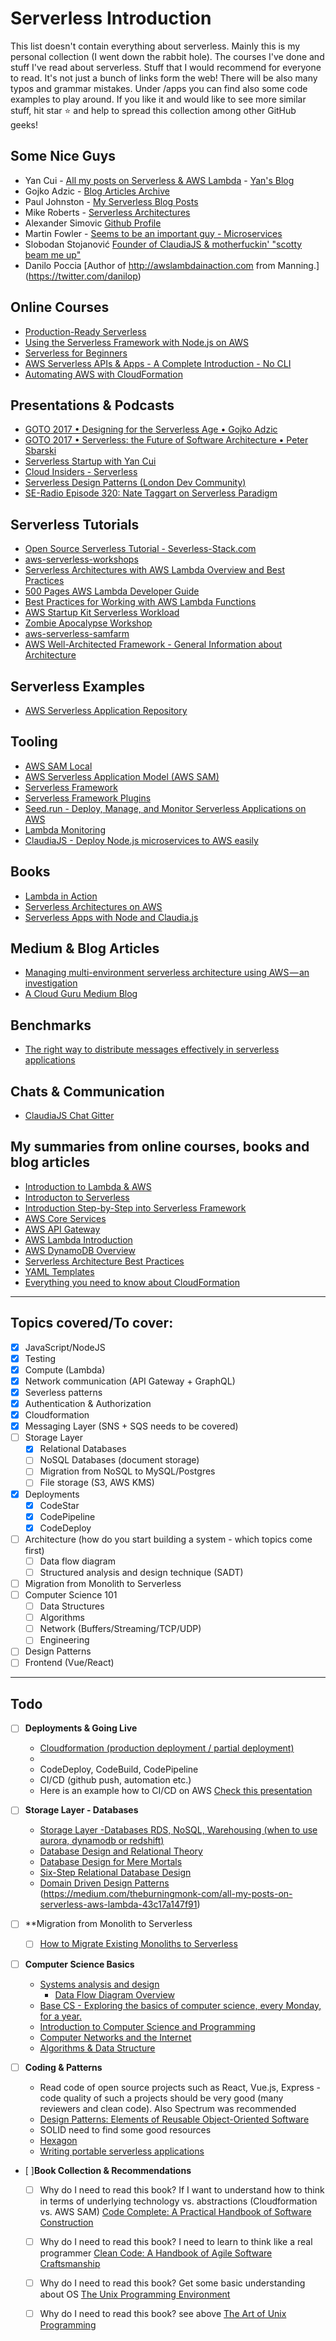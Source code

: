 # Serverless Introduction

This list doesn't contain everything about serverless. Mainly this is my personal collection (I went down the rabbit hole). The courses I've done and stuff I've read about serverless. Stuff that I would recommend for everyone to read. It's not just a bunch of links form the web! There will be also many typos and grammar mistakes. Under /apps you can find also some code examples to play around. If you like it and would like to see more similar stuff, hit star ⭐️ and help to spread this collection among other GitHub geeks!

## Some Nice Guys

* Yan Cui - [All my posts on Serverless & AWS Lambda](https://medium.com/theburningmonk-com/all-my-posts-on-serverless-aws-lambda-43c17a147f91) - [Yan's Blog](https://theburningmonk.com/)
* Gojko Adzic - [Blog Articles Archive](https://gojko.net/posts.html)
* Paul Johnston - [My Serverless Blog Posts](https://medium.com/@PaulDJohnston/my-serverless-blog-posts-4f84ee5dced)
* Mike Roberts - [Serverless Architectures](https://martinfowler.com/articles/serverless.html)
* Alexander Simovic [Github Profile](https://github.com/simalexan)
* Martin Fowler - [Seems to be an important guy - Microservices](https://martinfowler.com/)
* Slobodan Stojanović [Founder of ClaudiaJS & motherfuckin' "scotty beam me up"](https://twitter.com/slobodan_)
* Danilo Poccia [Author of http://awslambdainaction.com  from Manning.] (https://twitter.com/danilop)

## Online Courses
* [Production-Ready Serverless](https://www.manning.com/livevideo/production-ready-serverless)
* [Using the Serverless Framework with Node.js on AWS](https://app.pluralsight.com/library/courses/aws-nodejs-serverless-framework-using/table-of-contents)
* [Serverless for Beginners](https://acloud.guru/learn/serverless-for-beginners)
* [AWS Serverless APIs & Apps - A Complete Introduction - No CLI](https://www.udemy.com/aws-serverless-a-complete-introduction/learn/v4/overview)
* [Automating AWS with CloudFormation](https://app.pluralsight.com/library/courses/aws-automating-cloudformation/table-of-contents)


## Presentations & Podcasts
* [GOTO 2017 • Designing for the Serverless Age • Gojko Adzic](https://www.youtube.com/watch?v=w7X4gAQTk2E)
* [GOTO 2017 • Serverless: the Future of Software Architecture • Peter Sbarski](https://www.youtube.com/watch?v=LAWjdZYrUgI&t=32s)
* [Serverless Startup with Yan Cui](https://softwareengineeringdaily.com/2017/08/04/serverless-startup-with-yan-cui/)
* [Cloud Insiders - Serverless](https://podtail.com/podcast/cloud-insiders/serverless/)
* [Serverless Design Patterns (London Dev Community)](https://www.slideshare.net/theburningmonk/serverless-design-patterns)
* [SE-Radio Episode 320: Nate Taggart on Serverless Paradigm](http://www.se-radio.net/2018/03/se-radio-episode-320-nate-taggart-on-serverless-paradigm/)

## Serverless Tutorials

* [Open Source Serverless Tutorial - Severless-Stack.com](https://serverless-stack.com/)
* [aws-serverless-workshops](https://github.com/awslabs/aws-serverless-workshops)
* [Serverless Architectures with AWS Lambda Overview and Best Practices](https://d1.awsstatic.com/whitepapers/serverless-architectures-with-aws-lambda.pdf)
* [500 Pages AWS Lambda Developer Guide](https://docs.aws.amazon.com/lambda/latest/dg/lambda-dg.pdf)
* [Best Practices for Working with AWS Lambda Functions](https://docs.aws.amazon.com/lambda/latest/dg/best-practices.html)
* [AWS Startup Kit Serverless Workload](https://github.com/aws-samples/startup-kit-serverless-workload)
* [Zombie Apocalypse Workshop](https://github.com/aws-samples/aws-lambda-zombie-workshop)
* [aws-serverless-samfarm](https://github.com/awslabs/aws-serverless-samfarm)
* [AWS Well-Architected Framework - General Information about Architecture](http://d0.awsstatic.com/whitepapers/architecture/AWS_Well-Architected_Framework.pdf)

## Serverless Examples
* [AWS Serverless Application Repository](https://aws.amazon.com/ru/blogs/compute/innovation-flywheels-and-the-aws-serverless-application-repository/)

## Tooling
* [AWS SAM Local](https://github.com/awslabs/aws-sam-local)
* [AWS Serverless Application Model (AWS SAM)](https://github.com/awslabs/serverless-application-model)
* [Serverless Framework](https://github.com/serverless/serverless)
* [Serverless Framework Plugins](https://github.com/serverless/serverless#v1-plugins)
* [Seed.run - Deploy, Manage, and Monitor Serverless Applications on AWS](https://seed.run/)
* [Lambda Monitoring](https://www.iopipe.com/)
* [ClaudiaJS - Deploy Node.js microservices to AWS easily](https://github.com/claudiajs)

## Books
* [Lambda in Action](https://www.manning.com/books/aws-lambda-in-action)
* [Serverless Architectures on AWS](https://www.manning.com/books/serverless-architectures-on-aws)
* [Serverless Apps with Node and Claudia.js](https://www.manning.com/books/serverless-apps-with-node-and-claudiajs)

## Medium & Blog Articles
* [Managing multi-environment serverless architecture using AWS — an investigation](https://medium.com/2pax/managing-multi-environment-serverless-architecture-using-aws-an-investigation-6cd6501d261e)
* [A Cloud Guru Medium Blog](https://read.acloud.guru/)

## Benchmarks
* [The right way to distribute messages effectively in serverless applications](https://medium.com/epsagon/the-right-way-to-distribute-messages-effectively-in-serverless-applications-f427e4229e67)

## Chats & Communication
* [ClaudiaJS Chat Gitter](https://gitter.im/claudiajs/claudia)


## My summaries from online courses, books and blog articles

* [Introduction to Lambda & AWS](https://github.com/mittyo/javascript-pocketguide/blob/master/serverless/001_introduction.md)
* [Introducton to Serverless](https://github.com/mittyo/javascript-pocketguide/blob/master/serverless/production-ready-serverless-course/001_introduction.md)
* [Introduction Step-by-Step into Serverless Framework](https://github.com/mittyo/javascript-pocketguide/blob/master/serverless/apps/001_introduction-step-by-step.md)
* [AWS Core Services](https://github.com/mittyo/javascript-pocketguide/blob/master/serverless/002_aws_core.md)
* [AWS API Gateway](https://github.com/mittyo/javascript-pocketguide/blob/master/serverless/004_api-gateway.md)
* [AWS Lambda Introduction](https://github.com/mittyo/javascript-pocketguide/blob/master/serverless/005_lambda.md)
* [AWS DynamoDB Overview](https://github.com/mittyo/javascript-pocketguide/blob/master/serverless/008_dynamoDB.md)
* [Serverless Architecture Best Practices](https://github.com/mittyo/javascript-pocketguide/blob/master/serverless/013_serverless-best-practices.md)
* [YAML Templates](https://github.com/mittyo/javascript-pocketguide/blob/master/serverless/014_yaml-templates.md)
* [Everything you need to know about CloudFormation](https://github.com/mittyo/javascript-pocketguide/blob/master/serverless/015_cloudformation.md)

---
## Topics covered/To cover:

* [x] JavaScript/NodeJS
* [x] Testing
* [x] Compute (Lambda)
* [x] Network communication (API Gateway + GraphQL)
* [x] Severless patterns
* [x] Authentication & Authorization
* [x] Cloudformation
* [x] Messaging Layer (SNS + SQS needs to be covered)
* [ ] Storage Layer
    * [x] Relational Databases
    * [ ] NoSQL Databases (document storage)
    * [ ] Migration from NoSQL to MySQL/Postgres
    * [ ] File storage (S3, AWS KMS)
* [x] Deployments
    * [x] CodeStar
    * [x] CodePipeline
    * [x] CodeDeploy
* [ ] Architecture (how do you start building a system - which topics come first)
    * [ ] Data flow diagram 
    * [ ] Structured analysis and design technique (SADT)
* [ ] Migration from Monolith to Serverless
* [ ] Computer Science 101
    * [ ] Data Structures
    * [ ] Algorithms
    * [ ] Network (Buffers/Streaming/TCP/UDP)
    * [ ] Engineering
* [ ] Design Patterns 
* [ ] Frontend (Vue/React)

---

## Todo 
* [ ] **Deployments & Going Live**
    + [Cloudformation (production deployment / partial deployment)](https://linuxacademy.com/amazon-web-services/training/course/name/aws-cloudformation-deep-dive)
    + 
    + CodeDeploy, CodeBuild, CodePipeline
    + CI/CD (github push, automation etc.)
    + Here is an example how to CI/CD on AWS [Check this presentation](https://youtu.be/rPouVcJKWxM?t=2146)
* [ ] **Storage Layer - Databases**
    + [Storage Layer -Databases RDS, NoSQL, Warehousing (when to use aurora, dynamodb or redshift)](https://acloud.guru/learn/aws-dynamodb)
    + [Database Design and Relational Theory](https://www.amazon.com/Database-Design-Relational-Theory-Normal-ebook/dp/B007VRKQBS/ref=mt_kindle?_encoding=UTF8&me=)
    + [Database Design for Mere Mortals](https://www.amazon.com/Database-Design-Mere-Mortals-Hands/dp/0321884493/ref=sr_1_1?ie=UTF8&qid=1524835143&sr=8-1&keywords=database+for+mere+mortals)
    + [Six-Step Relational Database Design](https://www.amazon.com/Six-Step-Relational-Database-DesignTM-development/dp/1481942727)
    + [Domain Driven Design Patterns](https://www.amazon.de/Domain-Driven-Design-Reference-Definitions-Summaries/dp/1457501198/ref=sr_1_1?ie=UTF8&qid=1524835319&sr=8-1&keywords=eric+evans+domain+driven+design)
(https://medium.com/theburningmonk-com/all-my-posts-on-serverless-aws-lambda-43c17a147f91)

* [ ] **Migration from Monolith to Serverless
    + [ ] [How to Migrate Existing Monoliths to Serverless](https://blog.binaris.com/how-to-migrate-existing-monoliths-to-serverless/)
* [ ] **Computer Science Basics**
    + [Systems analysis and design](http://www.w3computing.com/systemsanalysis/)
        + [Data Flow Diagram Overview](https://www.youtube.com/channel/UCm0gX5V8-meiz_1CHtc24cA/search?query=data+flow)
    + [ Base CS - Exploring the basics of computer science, every Monday, for a year.](https://medium.com/basecs/archive/2017)
    + [Introduction to Computer Science and Programming](https://ocw.mit.edu/courses/electrical-engineering-and-computer-science/6-0001-introduction-to-computer-science-and-programming-in-python-fall-2016/index.htm)
    + [Computer Networks and the Internet](https://www.edx.org/course/computer-networks-internet-kironx-fhlcnx)
    + [Algorithms & Data Structure](https://www.coursera.org/learn/algorithms-part1)
* [ ] **Coding & Patterns**
    + Read code of open source projects such as React, Vue.js, Express - code quality of such a projects should be very good (many reviewers and clean code). Also Spectrum was recommended
    + [Design Patterns: Elements of Reusable Object-Oriented Software](https://www.amazon.com/Design-Patterns-Elements-Reusable-Object-Oriented/dp/0201633612)
    + SOLID need to find some good resources
    + [Hexagon](https://claudiajs.com/tutorials/designing-testable-lambdas.html)
    + [Writing portable serverless applications](https://medium.com/datreeio/writing-portable-serverless-applications-252fd8623bce)

* [ ]**Book Collection & Recommendations**
    + [ ] Why do I need to read this book? If I want to understand how to think in terms of underlying technology vs. abstractions (Cloudformation vs. AWS SAM)
    [Code Complete: A Practical Handbook of Software Construction](https://www.amazon.com/Code-Complete-Practical-Handbook-Construction/dp/0735619670)
    + [ ] Why do I need to read this book? I need to learn to think like a real programmer [Clean Code: A Handbook of Agile Software Craftsmanship](https://www.amazon.com/Clean-Code-Handbook-Software-Craftsmanship/dp/0132350882/ref=pd_bxgy_14_img_2?_encoding=UTF8&pd_rd_i=0132350882&pd_rd_r=8GDW312B6CFPXFG1C3NX&pd_rd_w=G2B0p&pd_rd_wg=bh747&psc=1&refRID=8GDW312B6CFPXFG1C3NX&dpID=515iEcDr1GL&preST=_SX218_BO1,204,203,200_QL40_&dpSrc=detail)
    + [ ] Why do I need to read this book? Get some basic understanding about OS [The Unix Programming Environment ](https://www.amazon.com/Unix-Programming-Environment-Prentice-Hall-Software/dp/013937681X)
    + [ ] Why do I need to read this book? see above [The Art of Unix Programming](http://www.catb.org/esr/writings/taoup/html/)


